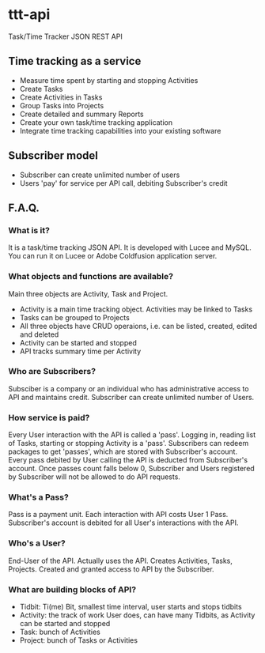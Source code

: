 # ttt-api
Task/Time Tracker JSON REST API

## Time tracking as a service
 * Measure time spent by starting and stopping Activities
 * Create Tasks
 * Create Activities in Tasks
 * Group Tasks into Projects
 * Create detailed and summary Reports
 * Create your own task/time tracking application
 * Integrate time tracking capabilities into your existing software

 ## Subscriber model
 * Subscriber can create unlimited number of users
 * Users 'pay' for service per API call, debiting Subscriber's credit

## F.A.Q.

### What is it?
It is a task/time tracking JSON API. It is developed with Lucee and MySQL. You can run it on Lucee or Adobe Coldfusion application server.

### What objects and functions are available?
Main three objects are Activity, Task and Project.

 * Activity is a main time tracking object. Activities may be linked to Tasks
 * Tasks can be grouped to Projects
 * All three objects have CRUD operaions, i.e. can be listed, created, edited and deleted
 * Activity can be started and stopped
 * API tracks summary time per Activity

### Who are Subscribers?
Subsciber is a company or an individual who has administrative access to API and maintains credit. Subscriber can create unlimited number of Users.

### How service is paid?
Every User interaction with the API is called a 'pass'. Logging in, reading list of Tasks, starting or stopping Activity is a 'pass'. Subscribers can redeem packages to get 'passes', which are stored with Subscriber's account. Every pass debited by User calling the API is deducted from Subscriber's account. Once passes count falls below 0, Subscriber and Users registered by Subscriber will not be allowed to do API requests.

 ### What's a Pass?
Pass is a payment unit. Each interaction with API costs User 1 Pass. Subscriber's account is debited for all User's interactions with the API.
                      
### Who's a User?
End-User of the API. Actually uses the API. Creates Activities, Tasks, Projects. Created and granted access to API by the Subscriber.

### What are building blocks of API?

 * Tidbit: Ti(me) Bit, smallest time interval, user starts and stops tidbits
 * Activity: the track of work User does, can have many Tidbits, as Activity can be started and stopped
 * Task: bunch of Activities
 * Project: bunch of Tasks or Activities
